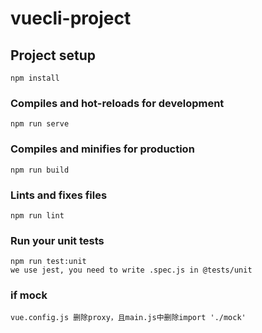 # vuecli-project

## Project setup
```
npm install
```

### Compiles and hot-reloads for development
```
npm run serve
```

### Compiles and minifies for production
```
npm run build
```


### Lints and fixes files
```
npm run lint
```

### Run your unit tests
```
npm run test:unit
we use jest, you need to write .spec.js in @tests/unit
```

### if mock
```
vue.config.js 删除proxy，且main.js中删除import './mock'
```
